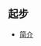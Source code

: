 ## 起步

* [简介](/instruction/index.md)
<!-- * [chapter1](chapter1/button.md)
* [chapter2](chapter2/button.md)
* [chapter3](chapter3/button.md)
	* [chapter31](chapter3/folder/test.md)
	* [chapter31](chapter3/folder/test.md)
	* [chapter31](chapter3/folder/test.md)
* [chapter3](chapter3/button.md)
* [图片举例](chapter/img.md) -->
